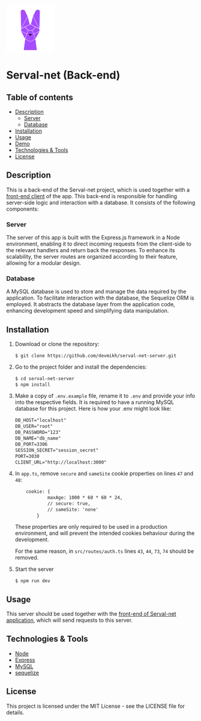 <img src='https://raw.githubusercontent.com/devmikh/serval-net-client/cce12999bb16a5436181430e318c3da0cf27a3ff/public/icons/serval-logo.svg' width='128'>

# Serval-net (Back-end)

## Table of contents

- [Description](#desc)
  - [Server](#server)
  - [Database](#database)
- [Installation](#installation)
- [Usage](#usage)
- [Demo](#demo)
- [Technologies & Tools](#tools)
- [License](#license)

<a id="desc"></a>

## Description

This is a back-end of the Serval-net project, which is used together with a [front-end client](https://github.com/devmikh/serval-net-client) of the app. This back-end is responsible for handling server-side logic and interaction with a database. It consists of the following components:

<a id="server"></a>

### Server

The server of this app is built with the Express.js framework in a Node environment, enabling it to direct incoming requests from the client-side to the relevant handlers and return back the responses. To enhance its scalability, the server routes are organized according to their feature, allowing for a modular design.

<a id="database"></a>

### Database

A MySQL database is used to store and manage the data required by the application. To facilitate interaction with the database, the Sequelize ORM is employed. It abstracts the database layer from the application code, enhancing development speed and simplifying data manipulation.

<a id="installation"></a>

## Installation

1. Download or clone the repository:

   ```
   $ git clone https://github.com/devmikh/serval-net-server.git
   ```

2. Go to the project folder and install the dependencies:

   ```
   $ cd serval-net-server
   $ npm install
   ```

3. Make a copy of `.env.example` file, rename it to `.env` and provide your info into the respective fields. It is required to have a running MySQL database for this project. Here is how your .env might look like:

   ```
   DB_HOST="localhost"
   DB_USER="root"
   DB_PASSWORD="123"
   DB_NAME="db_name"
   DB_PORT=3306
   SESSION_SECRET="session_secret"
   PORT=3030
   CLIENT_URL="http://localhost:3000"
   ```

4. In `app.ts`, remove `secure` and `sameSite` cookie properties on lines `47` and `48`:

   ```
       cookie: {
               maxAge: 1000 * 60 * 60 * 24,
               // secure: true,
               // sameSite: 'none'
           }
   ```

   These properties are only required to be used in a production environment, and will prevent the intended cookies behaviour during the development.

   For the same reason, in `src/routes/auth.ts` lines `43`, `44`, `73`, `74` should be removed.

5. Start the server
   ```
   $ npm run dev
   ```

<a id="usage"></a>

## Usage

This server should be used together with the [front-end of Serval-net application](https://github.com/devmikh/serval-net-client), which will send requests to this server.

<a id="tools"></a>

## Technologies & Tools

- [Node](https://nodejs.org/)
- [Express](https://expressjs.com/)
- [MySQL](https://www.mysql.com/)
- [sequelize](https://sequelize.org/)

<a id="license"></a>

## License

This project is licensed under the MIT License - see the LICENSE file for details.
